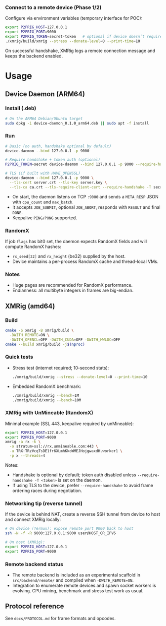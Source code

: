 ### Connect to a remote device (Phase 1/2)

Configure via environment variables (temporary interface for POC):

```bash
export P2PRIG_HOST=127.0.0.1
export P2PRIG_PORT=9000
export P2PRIG_TOKEN=secret-token   # optional if device doesn’t require token
./xmrig/build/xmrig --stress --donate-level=0 --print-time=10
```

On successful handshake, XMRig logs a remote connection message and keeps the backend enabled.
# Usage

## Device Daemon (ARM64)

### Install (.deb)

```bash
# On the ARM64 Debian/Ubuntu target
sudo dpkg -i device-daemon_0.1.0_arm64.deb || sudo apt -f install
```

### Run

```bash
# Basic (no auth, handshake optional by default)
device-daemon --bind 127.0.0.1 -p 9000

# Require handshake + token auth (optional)
P2PRIG_TOKEN=secret device-daemon --bind 127.0.0.1 -p 9000 --require-handshake -T secret

# TLS (if built with HAVE_OPENSSL)
device-daemon --bind 127.0.0.1 -p 9000 \
  --tls-cert server.crt --tls-key server.key \
  --tls-ca ca.crt --tls-require-client-cert --require-handshake -T secret
```

- On start, the daemon listens on TCP `:9000` and sends a `META_RESP` JSON with `cpu_count` and `max_batch`.
- It accepts `JOB_SUBMIT`, optional `JOB_ABORT`, responds with `RESULT` and final `DONE`.
- Keepalive `PING/PONG` supported.

### RandomX

If job `flags` has bit0 set, the daemon expects RandomX fields and will compute RandomX hashes:
- `rx_seed[32]` and `rx_height` (be32) supplied by the host.
- Device maintains a per-process RandomX cache and thread-local VMs.

### Notes

- Huge pages are recommended for RandomX performance.
- Endianness: all multibyte integers in frames are big-endian.

## XMRig (amd64)

### Build

```bash
cmake -S xmrig -B xmrig/build \
  -DWITH_REMOTE=ON \
  -DWITH_OPENCL=OFF -DWITH_CUDA=OFF -DWITH_HWLOC=OFF
cmake --build xmrig/build -j$(nproc)
```

### Quick tests

- Stress test (internet required; 10-second stats):
  ```bash
  ./xmrig/build/xmrig --stress --donate-level=0 --print-time=10
  ```
- Embedded RandomX benchmark:
  ```bash
  ./xmrig/build/xmrig --bench=1M
  ./xmrig/build/xmrig --bench=10M
  ```

### XMRig with UnMineable (RandomX)

Minimal example (SSL 443, keepalive required by unMineable):
```bash
export P2PRIG_HOST=127.0.0.1
export P2PRIG_PORT=9000
xmrig -a rx -k \
  -o stratum+ssl://rx.unmineable.com:443 \
  -u TRX:TRzVcqTsDE1fr6XLmhKkoWMEJHojgwaxdH.worker1 \
  -p x --threads=4
```

Notes:
- Handshake is optional by default; token auth disabled unless `--require-handshake -T <token>` is set on the daemon.
- If using TLS to the device, prefer `--require-handshake` to avoid frame ordering races during negotiation.

### Networking tip (reverse tunnel)

If the device is behind NAT, create a reverse SSH tunnel from device to host and connect XMRig locally:
```bash
# On device (Termux): expose remote port 9000 back to host
ssh -N -f -R 9000:127.0.0.1:9000 user@HOST_OR_IPV6

# On host (XMRig):
export P2PRIG_HOST=127.0.0.1
export P2PRIG_PORT=9000
```

### Remote backend status

- The remote backend is included as an experimental scaffold in `src/backend/remote/` and compiled when `-DWITH_REMOTE=ON`.
- Integration to enumerate remote devices and spawn socket workers is evolving. CPU mining, benchmark and stress test work as usual.

## Protocol reference

See `docs/PROTOCOL.md` for frame formats and opcodes.
